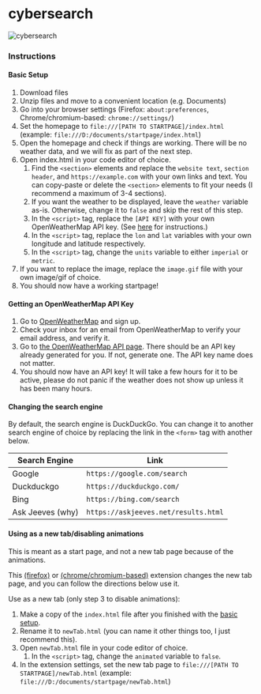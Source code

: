 # cybersearch <!-- omit in toc --> 

![cybersearch](image.gif)

### Instructions

#### Basic Setup

1. Download files
2. Unzip files and move to a convenient location (e.g. Documents)
3. Go into your browser settings (Firefox: `about:preferences`, Chrome/chromium-based: `chrome://settings/`)
4. Set the homepage to `file:///[PATH TO STARTPAGE]/index.html` (example: `file:///D:/documents/startpage/index.html`)
5. Open the homepage and check if things are working. There will be no weather data, and we will fix as part of the next step.
6. Open index.html in your code editor of choice.
   1. Find the `<section>` elements and replace the `website text`, `section header`, and `https://example.com` with your own links and text. You can copy-paste or delete the `<section>` elements to fit your needs (I recommend a maximum of 3-4 sections).
   2. If you want the weather to be displayed, leave the `weather` variable as-is. Otherwise, change it to `false` and skip the rest of this step.
   3. In the `<script>` tag, replace the `[API KEY]` with your own OpenWeatherMap API key. (See [here](#getting-an-openweathermap-api-key) for instructions.)
   4. In the `<script>` tag, replace the `lon` and `lat` variables with your own longitude and latitude respectively.
   5. In the `<script>` tag, change the `units` variable to either `imperial` or `metric`.
7. If you want to replace the image, replace the `image.gif` file with your own image/gif of choice.
8. You should now have a working startpage!

#### Getting an OpenWeatherMap API Key
1. Go to [OpenWeatherMap](https://home.openweathermap.org/users/sign_up) and sign up.
2. Check your inbox for an email from OpenWeatherMap to verify your email address, and verify it.
3. Go to [the OpenWeatherMap API page](https://home.openweathermap.org/api_keys). There should be an API key already generated for you. If not, generate one. The API key name does not matter.
4. You should now have an API key! It will take a few hours for it to be active, please do not panic if the weather does not show up unless it has been many hours.

#### Changing the search engine
By default, the search engine is DuckDuckGo. You can change it to another search engine of choice by replacing the link in the `<form>` tag with another below.

|Search Engine |Link  |
--- | --- |
|Google|`https://google.com/search`|
|Duckduckgo|`https://duckduckgo.com/`|
|Bing|`https://bing.com/search`|
|Ask Jeeves (why)|`https://askjeeves.net/results.html`|

#### Using as a new tab/disabling animations
This is meant as a start page, and not a new tab page because of the animations. 

This [(firefox)](https://addons.mozilla.org/en-US/firefox/addon/new-tab-override/) or [(chrome/chromium-based)](https://chrome.google.com/webstore/detail/new-tab-redirect/icpgjfneehieebagbmdbhnlpiopdcmna) extension changes the new tab page, and you can follow the directions below use it.

Use as a new tab (only step 3 to disable animations):
1. Make a copy of the `index.html` file after you finished with the [basic setup](#basic-setup).
2. Rename it to `newTab.html` (you can name it other things too, I just recommend this).
3. Open `newTab.html` file in your code editor of choice.
   1. In the `<script>` tag, change the `animated` variable to `false`.
4. In the extension settings, set the new tab page to `file:///[PATH TO STARTPAGE]/newTab.html` (example: `file:///D:/documents/startpage/newTab.html`)

